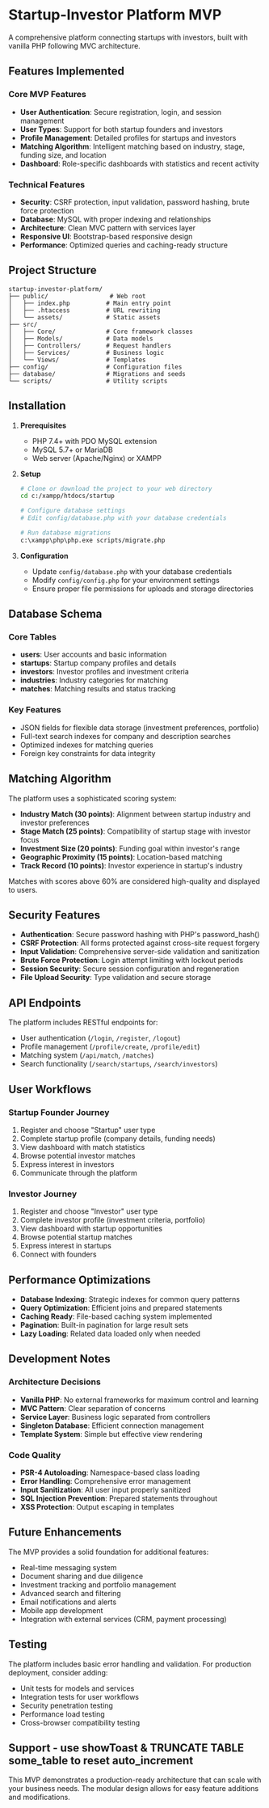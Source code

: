 # Startup-Investor Platform MVP

A comprehensive platform connecting startups with investors, built with vanilla PHP following MVC architecture.

## Features Implemented

### Core MVP Features
- **User Authentication**: Secure registration, login, and session management
- **User Types**: Support for both startup founders and investors
- **Profile Management**: Detailed profiles for startups and investors
- **Matching Algorithm**: Intelligent matching based on industry, stage, funding size, and location
- **Dashboard**: Role-specific dashboards with statistics and recent activity

### Technical Features
- **Security**: CSRF protection, input validation, password hashing, brute force protection
- **Database**: MySQL with proper indexing and relationships
- **Architecture**: Clean MVC pattern with services layer
- **Responsive UI**: Bootstrap-based responsive design
- **Performance**: Optimized queries and caching-ready structure

## Project Structure

```
startup-investor-platform/
├── public/                 # Web root
│   ├── index.php          # Main entry point
│   ├── .htaccess          # URL rewriting
│   └── assets/            # Static assets
├── src/
│   ├── Core/              # Core framework classes
│   ├── Models/            # Data models
│   ├── Controllers/       # Request handlers
│   ├── Services/          # Business logic
│   └── Views/             # Templates
├── config/                # Configuration files
├── database/              # Migrations and seeds
└── scripts/               # Utility scripts
```

## Installation

1. **Prerequisites**
   - PHP 7.4+ with PDO MySQL extension
   - MySQL 5.7+ or MariaDB
   - Web server (Apache/Nginx) or XAMPP

2. **Setup**
   ```bash
   # Clone or download the project to your web directory
   cd c:/xampp/htdocs/startup
   
   # Configure database settings
   # Edit config/database.php with your database credentials
   
   # Run database migrations
   c:\xampp\php\php.exe scripts/migrate.php
   ```

3. **Configuration**
   - Update `config/database.php` with your database credentials
   - Modify `config/config.php` for your environment settings
   - Ensure proper file permissions for uploads and storage directories

## Database Schema

### Core Tables
- **users**: User accounts and basic information
- **startups**: Startup company profiles and details
- **investors**: Investor profiles and investment criteria
- **industries**: Industry categories for matching
- **matches**: Matching results and status tracking

### Key Features
- JSON fields for flexible data storage (investment preferences, portfolio)
- Full-text search indexes for company and description searches
- Optimized indexes for matching queries
- Foreign key constraints for data integrity

## Matching Algorithm

The platform uses a sophisticated scoring system:

- **Industry Match (30 points)**: Alignment between startup industry and investor preferences
- **Stage Match (25 points)**: Compatibility of startup stage with investor focus
- **Investment Size (20 points)**: Funding goal within investor's range
- **Geographic Proximity (15 points)**: Location-based matching
- **Track Record (10 points)**: Investor experience in startup's industry

Matches with scores above 60% are considered high-quality and displayed to users.

## Security Features

- **Authentication**: Secure password hashing with PHP's password_hash()
- **CSRF Protection**: All forms protected against cross-site request forgery
- **Input Validation**: Comprehensive server-side validation and sanitization
- **Brute Force Protection**: Login attempt limiting with lockout periods
- **Session Security**: Secure session configuration and regeneration
- **File Upload Security**: Type validation and secure storage

## API Endpoints

The platform includes RESTful endpoints for:
- User authentication (`/login`, `/register`, `/logout`)
- Profile management (`/profile/create`, `/profile/edit`)
- Matching system (`/api/match`, `/matches`)
- Search functionality (`/search/startups`, `/search/investors`)

## User Workflows

### Startup Founder Journey
1. Register and choose "Startup" user type
2. Complete startup profile (company details, funding needs)
3. View dashboard with match statistics
4. Browse potential investor matches
5. Express interest in investors
6. Communicate through the platform

### Investor Journey
1. Register and choose "Investor" user type
2. Complete investor profile (investment criteria, portfolio)
3. View dashboard with startup opportunities
4. Browse potential startup matches
5. Express interest in startups
6. Connect with founders

## Performance Optimizations

- **Database Indexing**: Strategic indexes for common query patterns
- **Query Optimization**: Efficient joins and prepared statements
- **Caching Ready**: File-based caching system implemented
- **Pagination**: Built-in pagination for large result sets
- **Lazy Loading**: Related data loaded only when needed

## Development Notes

### Architecture Decisions
- **Vanilla PHP**: No external frameworks for maximum control and learning
- **MVC Pattern**: Clear separation of concerns
- **Service Layer**: Business logic separated from controllers
- **Singleton Database**: Efficient connection management
- **Template System**: Simple but effective view rendering

### Code Quality
- **PSR-4 Autoloading**: Namespace-based class loading
- **Error Handling**: Comprehensive error management
- **Input Sanitization**: All user input properly sanitized
- **SQL Injection Prevention**: Prepared statements throughout
- **XSS Protection**: Output escaping in templates

## Future Enhancements

The MVP provides a solid foundation for additional features:
- Real-time messaging system
- Document sharing and due diligence
- Investment tracking and portfolio management
- Advanced search and filtering
- Email notifications and alerts
- Mobile app development
- Integration with external services (CRM, payment processing)

## Testing

The platform includes basic error handling and validation. For production deployment, consider adding:
- Unit tests for models and services
- Integration tests for user workflows
- Security penetration testing
- Performance load testing
- Cross-browser compatibility testing

## Support - use showToast & TRUNCATE TABLE some_table to reset auto_increment

This MVP demonstrates a production-ready architecture that can scale with your business needs. The modular design allows for easy feature additions and modifications.
